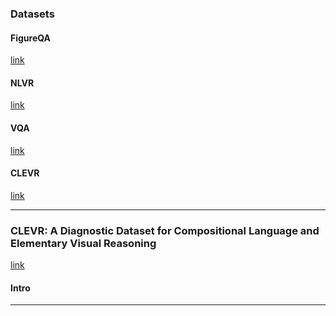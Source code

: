 ### Datasets 

#### FigureQA
[link](https://datasets.maluuba.com/FigureQA)

#### NLVR
[link](http://lic.nlp.cornell.edu/nlvr/)

#### VQA 
[link](http://www.visualqa.org/)

#### CLEVR
[link](https://cs.stanford.edu/people/jcjohns/clevr/)


<!--- *********************************************************************************************************************************************** --->
--- 

### CLEVR: A Diagnostic Dataset for Compositional Language and Elementary Visual Reasoning
[link](https://arxiv.org/pdf/1612.06890.pdf)

#### Intro 



<!--- *********************************************************************************************************************************************** --->
--- 
